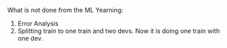 What is not done from the ML Yearning:

1. Error Analysis
2. Splitting train to one train and two devs. Now it is doing one train with one dev. 